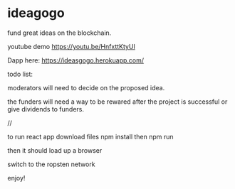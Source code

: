 # ideagogo
fund great ideas on the blockchain. 



youtube demo 
https://youtu.be/HnfxttKtyUI

Dapp here: https://ideasgogo.herokuapp.com/

todo list:

moderators will need to decide on the proposed idea.

the funders will need a way to be rewared after the project is successful
 or 
 give dividends to funders. 
 
 
 







//



to run react app
download files 
npm install
then 
npm run

then it should load up a browser

switch to the ropsten network

enjoy!






